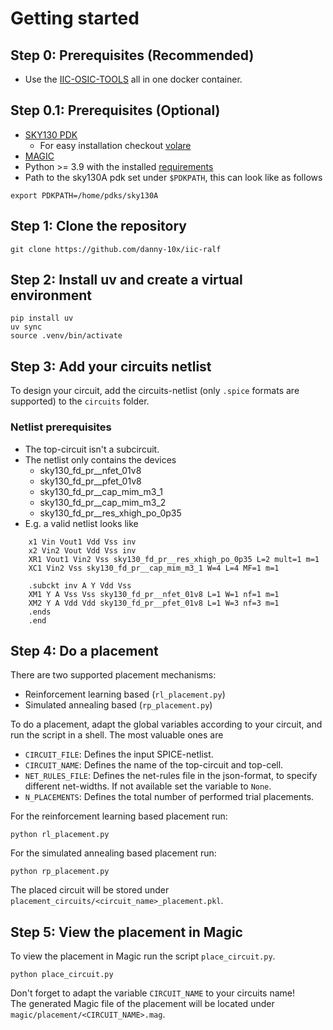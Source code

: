 # Getting started
## Step 0: Prerequisites (Recommended)
- Use the [IIC-OSIC-TOOLS](https://github.com/iic-jku/IIC-OSIC-TOOLS) all in one docker container.

## Step 0.1: Prerequisites (Optional)
- [SKY130 PDK](https://github.com/google/skywater-pdk)
    - For easy installation checkout [volare](https://github.com/efabless/volare)
- [MAGIC](https://github.com/RTimothyEdwards/magic)
- Python >= 3.9 with the installed [requirements](https://github.com/JakobRat/RALF/edit/main/requirements.txt)
- Path to the sky130A pdk set under `$PDKPATH`, this can look like as follows
```
export PDKPATH=/home/pdks/sky130A
```

## Step 1: Clone the repository
```
git clone https://github.com/danny-10x/iic-ralf
```

## Step 2: Install uv and create a virtual environment
```
pip install uv
uv sync
source .venv/bin/activate
```

## Step 3: Add your circuits netlist
To design your circuit, add the circuits-netlist (only `.spice` formats are supported) to the `circuits` folder. 

### Netlist prerequisites
- The top-circuit isn't a subcircuit.
- The netlist only contains the devices
    - sky130_fd_pr__nfet_01v8
    - sky130_fd_pr__pfet_01v8
    - sky130_fd_pr__cap_mim_m3_1
    - sky130_fd_pr__cap_mim_m3_2
    - sky130_fd_pr__res_xhigh_po_0p35
- E.g. a valid netlist looks like
```
    x1 Vin Vout1 Vdd Vss inv
    x2 Vin2 Vout Vdd Vss inv
    XR1 Vout1 Vin2 Vss sky130_fd_pr__res_xhigh_po_0p35 L=2 mult=1 m=1
    XC1 Vin2 Vss sky130_fd_pr__cap_mim_m3_1 W=4 L=4 MF=1 m=1

    .subckt inv A Y Vdd Vss
    XM1 Y A Vss Vss sky130_fd_pr__nfet_01v8 L=1 W=1 nf=1 m=1
    XM2 Y A Vdd Vdd sky130_fd_pr__pfet_01v8 L=1 W=3 nf=3 m=1
    .ends
    .end
```

## Step 4: Do a placement
There are two supported placement mechanisms:
- Reinforcement learning based (`rl_placement.py`)
- Simulated annealing based (`rp_placement.py`)

To do a placement, adapt the global variables according to your circuit, and run the script in a shell.
The most valuable ones are
- `CIRCUIT_FILE`: Defines the input SPICE-netlist.
- `CIRCUIT_NAME`: Defines the name of the top-circuit and top-cell.
- `NET_RULES_FILE`: Defines the net-rules file in the json-format, to specify different net-widths. If not available set the variable to `None`.
- `N_PLACEMENTS`: Defines the total number of performed trial placements.

For the reinforcement learning based placement run:
```
python rl_placement.py
```
For the simulated annealing based placement run:
```
python rp_placement.py
```
The placed circuit will be stored under `placement_circuits/<circuit_name>_placement.pkl`.

## Step 5: View the placement in Magic
To view the placement in Magic run the script `place_circuit.py`.
```
python place_circuit.py
```
Don't forget to adapt the variable `CIRCUIT_NAME` to your circuits name!\
The generated Magic file of the placement will be located under `magic/placement/<CIRCUIT_NAME>.mag`.